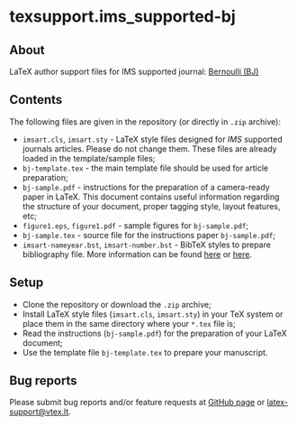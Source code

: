 # texsupport.ims_supported-bj

## About

LaTeX author support files for IMS supported journal: 
[Bernoulli (BJ)](http://www.bernoulli-society.org/index.php/publications/bernoulli-journal/bernoulli-journal)

## Contents

The following files are given in the repository (or directly in `.zip` archive):

-   `imsart.cls`, `imsart.sty` - LaTeX style files designed for *IMS* supported journals articles. 
    Please do not change them. These files are already loaded in the template/sample files; 
-   `bj-template.tex` - the main template file should be used for article preparation;
-   `bj-sample.pdf` - instructions for the preparation of a
    camera-ready paper in LaTeX. This document contains useful information regarding the structure 
    of your document, proper tagging style, layout features, etc;
-   `figure1.eps`, `figure1.pdf` - sample figures for `bj-sample.pdf`;
-   `bj-sample.tex` - source file for the instructions paper `bj-sample.pdf`;
-   `imsart-nameyear.bst`, `imsart-number.bst` - BibTeX styles to prepare bibliography file.
    More information can be found [here](http://www.bibtex.org/Using/) 
    or [here](https://www.latex-tutorial.com/tutorials/bibtex/).

## Setup

-   Clone the repository or download the `.zip` archive;
-   Install LaTeX style files (`imsart.cls`, `imsart.sty`) in your TeX system or 
    place them in the same directory where your `*.tex` file is;
-   Read the instructions (`bj-sample.pdf`) for the preparation of your LaTeX document;
-   Use the template file `bj-template.tex` to prepare your manuscript.


## Bug reports

Please submit bug reports and/or feature requests
at [GitHub page](https://github.com/vtex-soft/texsupport.ims_supported-bj/issues) or 
[latex-support@vtex.lt](mailto:latex-support@vtex.lt).

